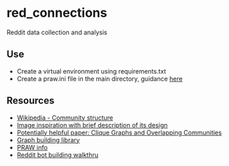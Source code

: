 # red_connections

Reddit data collection and analysis

## Use
- Create a virtual environment using requirements.txt
- Create a praw.ini file in the main directory, guidance [here](https://praw.readthedocs.io/en/latest/getting_started/configuration/prawini.html#praw-ini-files)

## Resources
- [Wikipedia - Community structure](https://en.wikipedia.org/wiki/Community_structure)
- [Image inspiration with brief description of its design](https://en.wikipedia.org/wiki/Community_structure#/media/File:Internet_map_1024.jpg)
- [Potentially helpful paper: Clique Graphs and Overlapping Communities](https://arxiv.org/abs/1009.0638)
- [Graph building library](https://plot.ly/python/3d-network-graph/)
- [PRAW info](http://praw.readthedocs.io/en/latest/index.html)
- [Reddit bot building walkthru](http://pythonforengineers.com/build-a-reddit-bot-part-1/)
